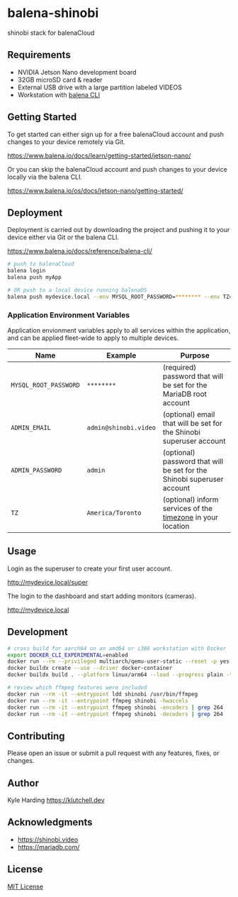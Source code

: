 # balena-shinobi

shinobi stack for balenaCloud

## Requirements

- NVIDIA Jetson Nano development board
- 32GB microSD card & reader
- External USB drive with a large partition labeled VIDEOS
- Workstation with [balena CLI](https://github.com/balena-io/balena-cli/blob/master/INSTALL.md)

## Getting Started

To get started can either sign up for a free balenaCloud account and push changes to your device remotely via Git.

<https://www.balena.io/docs/learn/getting-started/jetson-nano/>

Or you can skip the balenaCloud account and push changes to your device locally via the balena CLI.

<https://www.balena.io/os/docs/jetson-nano/getting-started/>

## Deployment

Deployment is carried out by downloading the project and pushing it to your device either via Git or the balena CLI.

<https://www.balena.io/docs/reference/balena-cli/>

```bash
# push to balenaCloud
balena login
balena push myApp

# OR push to a local device running balenaOS
balena push mydevice.local --env MYSQL_ROOT_PASSWORD=******** --env TZ=America/Toronto
```

### Application Environment Variables

Application envionment variables apply to all services within the application, and can be applied fleet-wide to apply to multiple devices.

|Name|Example|Purpose|
|---|---|---|
|`MYSQL_ROOT_PASSWORD`|`********`|(required) password that will be set for the MariaDB root account|
|`ADMIN_EMAIL`|`admin@shinobi.video`|(optional) email that will be set for the Shinobi superuser account|
|`ADMIN_PASSWORD`|`admin`|(optional) password that will be set for the Shinobi superuser account|
|`TZ`|`America/Toronto`|(optional) inform services of the [timezone](https://en.wikipedia.org/wiki/List_of_tz_database_time_zones) in your location|

## Usage

Login as the superuser to create your first user account.

<http://mydevice.local/super>

The login to the dashboard and start adding monitors (cameras).

<http://mydevice.local>

## Development

```bash
# cross build for aarch64 on an amd64 or i386 workstation with Docker
export DOCKER_CLI_EXPERIMENTAL=enabled
docker run --rm --privileged multiarch/qemu-user-static --reset -p yes
docker buildx create --use --driver docker-container
docker buildx build . --platform linux/arm64 --load --progress plain -t shinobi

# review which ffmpeg features were included
docker run --rm -it --entrypoint ldd shinobi /usr/bin/ffmpeg
docker run --rm -it --entrypoint ffmpeg shinobi -hwaccels
docker run --rm -it --entrypoint ffmpeg shinobi -encoders | grep 264
docker run --rm -it --entrypoint ffmpeg shinobi -decoders | grep 264
```

## Contributing

Please open an issue or submit a pull request with any features, fixes, or changes.

## Author

Kyle Harding <https://klutchell.dev>

## Acknowledgments

- <https://shinobi.video>
- <https://mariadb.com/>

## License

[MIT License](./LICENSE)
